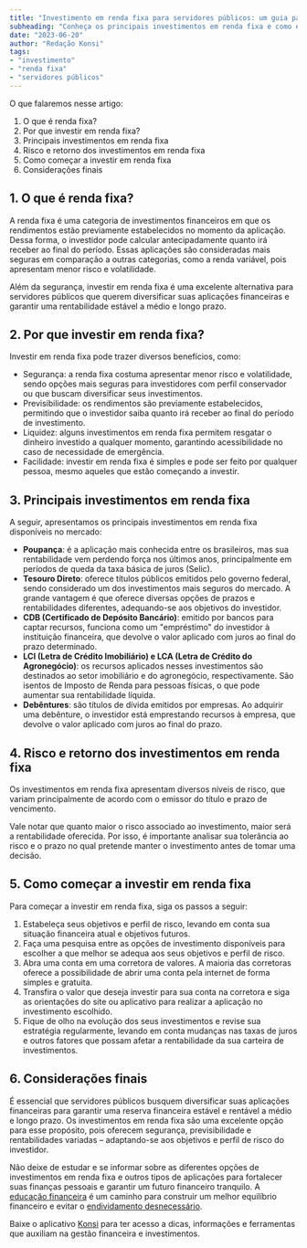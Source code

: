 ```yaml
---
title: "Investimento em renda fixa para servidores públicos: um guia para iniciantes"
subheading: "Conheça os principais investimentos em renda fixa e como eles podem ajudar a fortalecer suas finanças pessoais"
date: "2023-06-20"
author: "Redação Konsi"
tags:
- "investimento"
- "renda fixa"
- "servidores públicos"
---
```


O que falaremos nesse artigo:

1. O que é renda fixa?
2. Por que investir em renda fixa?
3. Principais investimentos em renda fixa
4. Risco e retorno dos investimentos em renda fixa
5. Como começar a investir em renda fixa
6. Considerações finais

## 1. O que é renda fixa?

A renda fixa é uma categoria de investimentos financeiros em que os rendimentos estão previamente estabelecidos no momento da aplicação. Dessa forma, o investidor pode calcular antecipadamente quanto irá receber ao final do período. Essas aplicações são consideradas mais seguras em comparação a outras categorias, como a renda variável, pois apresentam menor risco e volatilidade.

Além da segurança, investir em renda fixa é uma excelente alternativa para servidores públicos que querem diversificar suas aplicações financeiras e garantir uma rentabilidade estável a médio e longo prazo.

## 2. Por que investir em renda fixa?

Investir em renda fixa pode trazer diversos benefícios, como:

- Segurança: a renda fixa costuma apresentar menor risco e volatilidade, sendo opções mais seguras para investidores com perfil conservador ou que buscam diversificar seus investimentos.
- Previsibilidade: os rendimentos são previamente estabelecidos, permitindo que o investidor saiba quanto irá receber ao final do período de investimento.
- Liquidez: alguns investimentos em renda fixa permitem resgatar o dinheiro investido a qualquer momento, garantindo acessibilidade no caso de necessidade de emergência.
- Facilidade: investir em renda fixa é simples e pode ser feito por qualquer pessoa, mesmo aqueles que estão começando a investir.

## 3. Principais investimentos em renda fixa

A seguir, apresentamos os principais investimentos em renda fixa disponíveis no mercado:

- **Poupança**: é a aplicação mais conhecida entre os brasileiros, mas sua rentabilidade vem perdendo força nos últimos anos, principalmente em períodos de queda da taxa básica de juros (Selic).
- **Tesouro Direto**: oferece títulos públicos emitidos pelo governo federal, sendo considerado um dos investimentos mais seguros do mercado. A grande vantagem é que oferece diversas opções de prazos e rentabilidades diferentes, adequando-se aos objetivos do investidor.
- **CDB (Certificado de Depósito Bancário)**: emitido por bancos para captar recursos, funciona como um "empréstimo" do investidor à instituição financeira, que devolve o valor aplicado com juros ao final do prazo determinado.
- **LCI (Letra de Crédito Imobiliário) e LCA (Letra de Crédito do Agronegócio)**: os recursos aplicados nesses investimentos são destinados ao setor imobiliário e do agronegócio, respectivamente. São isentos de Imposto de Renda para pessoas físicas, o que pode aumentar sua rentabilidade líquida.
- **Debêntures**: são títulos de dívida emitidos por empresas. Ao adquirir uma debênture, o investidor está emprestando recursos à empresa, que devolve o valor aplicado com juros ao final do prazo.

## 4. Risco e retorno dos investimentos em renda fixa

Os investimentos em renda fixa apresentam diversos níveis de risco, que variam principalmente de acordo com o emissor do título e prazo de vencimento.

Vale notar que quanto maior o risco associado ao investimento, maior será a rentabilidade oferecida. Por isso, é importante analisar sua tolerância ao risco e o prazo no qual pretende manter o investimento antes de tomar uma decisão.

## 5. Como começar a investir em renda fixa

Para começar a investir em renda fixa, siga os passos a seguir:

1. Estabeleça seus objetivos e perfil de risco, levando em conta sua situação financeira atual e objetivos futuros.
2. Faça uma pesquisa entre as opções de investimento disponíveis para escolher a que melhor se adequa aos seus objetivos e perfil de risco.
3. Abra uma conta em uma corretora de valores. A maioria das corretoras oferece a possibilidade de abrir uma conta pela internet de forma simples e gratuita.
4. Transfira o valor que deseja investir para sua conta na corretora e siga as orientações do site ou aplicativo para realizar a aplicação no investimento escolhido.
5. Fique de olho na evolução dos seus investimentos e revise sua estratégia regularmente, levando em conta mudanças nas taxas de juros e outros fatores que possam afetar a rentabilidade da sua carteira de investimentos.

## 6. Considerações finais

É essencial que servidores públicos busquem diversificar suas aplicações financeiras para garantir uma reserva financeira estável e rentável a médio e longo prazo. Os investimentos em renda fixa são uma excelente opção para esse propósito, pois oferecem segurança, previsibilidade e rentabilidades variadas – adaptando-se aos objetivos e perfil de risco do investidor. 

Não deixe de estudar e se informar sobre as diferentes opções de investimentos em renda fixa e outros tipos de aplicações para fortalecer suas finanças pessoais e garantir um futuro financeiro tranquilo. A [educação financeira](/a-importncia-da-educao-financeira-para-servidores-pblicos-e-como-implement-la-em-sua-vida.md) é um caminho para construir um melhor equilíbrio financeiro e evitar o [endividamento desnecessário](/servidores-publicos-evitar-endividamento.md). 

Baixe o aplicativo [Konsi](https://www.konsi.com.br/) para ter acesso a dicas, informações e ferramentas que auxiliam na gestão financeira e investimentos.